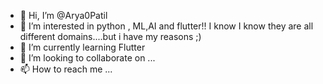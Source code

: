 - 👋 Hi, I’m @Arya0Patil
- 👀 I’m interested in python , ML,AI and flutter!!  I know I know they are all different domains....but i have my reasons ;)
- 🌱 I’m currently learning Flutter
- 💞️ I’m looking to collaborate on ...
- 📫 How to reach me ...

<!---
Arya0Patil/Arya0Patil is a ✨ special ✨ repository because its `README.md` (this file) appears on your GitHub profile.
You can click the Preview link to take a look at your changes.
--->
